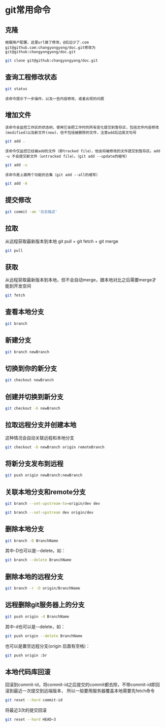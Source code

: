 # git常用命令

## 克隆
	根据用户配置，这里url做了修改，@后边少了.com      
	git@github.com:changyongyong/doc.git修改为git@github:changyongyong/doc.git     
``` bash
git clone git@github:changyongyong/doc.git
```

## 查询工程修改状态
``` bash
git status
```
	该命令提示下一步操作，以及一些内容修改，或者出现的问题      

##	增加文件

	该命令会监控工作区的状态树，使用它会把工作时的所有变化提交到暂存区，包括文件内容修改(modified)以及新文件(new)，但不包括被删除的文件，注意add后边英文句号    
``` bash
git add .
```
	该命令仅监控已经被add的文件（即tracked file），他会将被修改的文件提交到暂存区。add -u 不会提交新文件（untracked file）。（git add --update的缩写）    
``` bash
git add -u
```
	该命令是上面两个功能的合集（git add --all的缩写）     
``` bash
git add -A
```
	
## 提交修改
``` bash
git commit -am '日志描述'
```

## 拉取
从远程获取最新版本到本地 git pull = git fetch + git merge    
``` bash
git pull
```

## 获取
从远程获取最新版本到本地，但不会自动merge，跟本地对比之后需要merge才能到开发空间   
``` bash
git fetch
```

## 查看本地分支
``` bash
git branch
```
	
## 新建分支
``` bash
git branch newBranch
```

## 切换到你的新分支
``` bash
git checkout newBranch
```

## 创建并切换到新分支
``` bash
git checkout -b newBranch
```

## 拉取远程分支并创建本地
这种情况会自动关联远程和本地分支   
``` bash
git checkout -b newBranch origin remoteBranch
```

## 将新分支发布到远程
``` bash
git push origin newBranch:newBranch
```

## 关联本地分支和remote分支
``` bash
git branch --set-upstream-to=origin/dev dev
```
``` bash
git branch --set-upstream dev origin/dev
```

## 删除本地分支
``` bash
git branch -D BranchName
```	

其中-D也可以是--delete，如：    
``` bash
git branch --delete BranchName
```	

## 删除本地的远程分支
``` bash
git branch -r -D origin/BranchName
```	

## 远程删除git服务器上的分支
``` bash
git push origin -d BranchName
```	

其中-d也可以是--delete，如：    
``` bash
git push origin --delete BranchName
```		

也可以是置空远程分支(origin 后面有空格)：   
``` bash
git push origin :br  
```	

## 本地代码库回滚
回滚到commit-id，将commit-id之后提交的commit都去除，不带commit-id即回滚到最近一次提交到远端版本，
所以一般要用服务器覆盖本地需要先fetch命令  
``` bash
git reset --hard commit-id
```	

将最近3次的提交回滚    
``` bash
git reset --hard HEAD~3
```	
